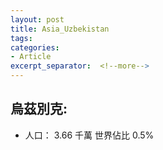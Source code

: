 ```yaml
---
layout: post
title: Asia_Uzbekistan
tags: 
categories:
- Article
excerpt_separator:  <!--more-->
---
```

## 烏茲別克:
- 人口： 3.66 千萬 世界佔比 0.5%